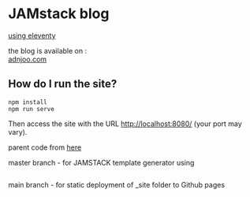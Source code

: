 # JAMstack blog

[using eleventy](https://www.11ty.dev/)

the blog is available on :  
[adnjoo.com](https://adnjoo.com/)

## How do I run the site?
```
npm install
npm run serve
```

Then access the site with the URL [http://localhost:8080/](http://localhost:8080/) (your port may vary).


parent code from [here](https://github.com/JonUK/eleventy-blog)

master branch - for JAMSTACK template generator using 
```npx @11ty/eleventy --serve
```

main branch - for static deployment of _site folder to Github pages
